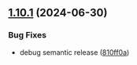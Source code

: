 ## [1.10.1](https://github.com/ExpediaGroup/spec-transformer/compare/v1.10.0...v1.10.1) (2024-06-30)

### Bug Fixes

* debug semantic release ([810ff0a](https://github.com/ExpediaGroup/spec-transformer/commit/810ff0a0df7302158422578b0270d99fe6c74a09))
